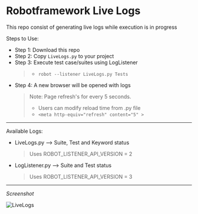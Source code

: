# Robotframework Live Logs

This repo consist of generating live logs while execution is in progress

Steps to Use:

 - Step 1: Download this repo
 - Step 2: Copy `LiveLogs.py` to your project
 - Step 3: Execute test case/suites using LogListener
   > - `robot --listener LiveLogs.py Tests` 
 - Step 4: A new browser will be opened with logs
   > Note: Page refresh's for every 5 seconds.
   > - Users can modify reload time from .py file
   > - `<meta http-equiv="refresh" content="5" >`

---

Available Logs:

 - LiveLogs.py --> Suite, Test and Keyword status
    > Uses ROBOT_LISTENER_API_VERSION = 2

 - LogListener.py --> Suite and Test status
    > Uses ROBOT_LISTENER_API_VERSION = 3

---

*Screenshot*

<img src="https://i.ibb.co/ncYCMcM/LiveLogs.jpg" alt="LiveLogs">
